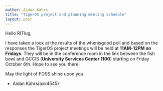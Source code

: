 ```yaml
---
author: Aidan Kahrs
title: "TigerOS project and planning meeting schedule"
layout: post
---
```


Hello RITlug,

I have taken a look at the results of the whenisgood poll and based on the responses the TigerOS project meetings will be held at **11AM-12PM on Fridays**. They will be in the conference room in the link between the fish bowl and GCCIS (**University Services Center 1100**) starting on Friday October 6th. Hope to see you there!

May the light of FOSS shine upon you.
-  Aidan Kahrs(axk4545)
